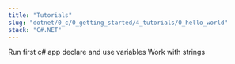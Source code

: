 ```yaml
---
title: "Tutorials"
slug: "dotnet/0_c/0_getting_started/4_tutorials/0_hello_world"
stack: "C#.NET"
---
```


Run first c# app
declare and use variables
Work with strings
